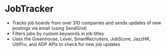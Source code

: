 # JobTracker
- Tracks job boards from over 310 companies and sends updates of new postings via email (using SendGrid)
- Filters jobs by custom keywords in job titles
- Uses the Greenhouse, Lever, SmartRecruiters, JobScore, JazzHR, UltiPro, and ADP APIs to check for new job updates
